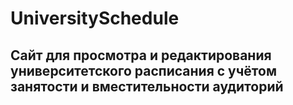 # UniversitySchedule
## Сайт для просмотра и редактирования университетского расписания с учётом занятости и вместительности аудиторий
